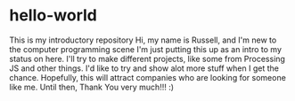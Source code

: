 # hello-world
This is my introductory repository
Hi, my name is Russell, and I'm new to the computer programming scene
I'm just putting this up as an intro to my status on here. I'll try to make
different projects, like some from Processing JS and other things. I'd like to
try and show alot more stuff when I get the chance. Hopefully, this will attract 
companies who are looking for someone like me. Until then, Thank You very much!!! :)
